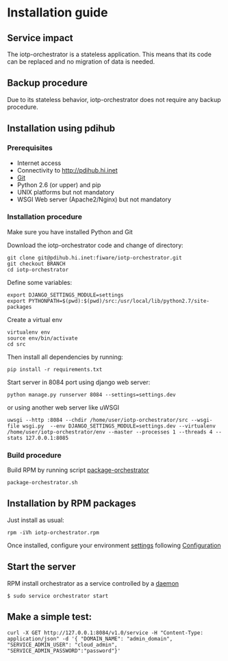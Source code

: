 # Installation guide

## Service impact
The iotp-orchestrator is a stateless application. This means that its code can be replaced and no migration of data is needed.

## Backup procedure
Due to its stateless behavior, iotp-orchestrator does not require any backup procedure.

## Installation using pdihub

### Prerequisites
 * Internet access
 * Connectivity to http://pdihub.hi.inet
 * [Git](http://git-scm.com/)
 * Python 2.6 (or upper) and pip
 * UNIX platforms but not mandatory
 * WSGI Web server (Apache2/Nginx) but not mandatory

### Installation procedure
Make sure you have installed Python and Git

Download the iotp-orchestrator code and change of directory:
```
git clone git@pdihub.hi.inet:fiware/iotp-orchestrator.git
git checkout BRANCH
cd iotp-orchestrator
```

Define some variables:
```
export DJANGO_SETTINGS_MODULE=settings
export PYTHONPATH=$(pwd):$(pwd)/src:/usr/local/lib/python2.7/site-packages
```

Create a virtual env
```
virtualenv env
source env/bin/activate
cd src
```

Then install all dependencies by running:
```
pip install -r requirements.txt
```


Start server in 8084 port using django web server:
```
python manage.py runserver 8084 --settings=settings.dev
```

or using another web server like uWSGI
```
uwsgi --http :8084 --chdir /home/user/iotp-orchestrator/src --wsgi-file wsgi.py  --env DJANGO_SETTINGS_MODULE=settings.dev --virtualenv /home/user/iotp-orchestrator/env --master --processes 1 --threads 4 --stats 127.0.0.1:8085
```

### Build procedure
Build RPM by running script [package-orchestrator](https://pdihub.hi.inet/fiware/iotp-orchestrator/blob/develop/package-orchestrator.sh)
```
package-orchestrator.sh
```


## Installation by RPM packages
Just install as usual:

```
rpm -iVh iotp-orchestrator.rpm
```

Once installed, configure your environment [settings](https://pdihub.hi.inet/fiware/iotp-orchestrator/blob/develop/src/settings) following [Configuration](CONFIG.md)



## Start the server
RPM install orchestrator as a service controlled by a [daemon](https://pdihub.hi.inet/fiware/iotp-orchestrator/blob/develop/bin/orchestrator-daemon.sh)

```
$ sudo service orchestrator start
```

## Make a simple test:
```
curl -X GET http://127.0.0.1:8084/v1.0/service -H "Content-Type: application/json" -d '{ "DOMAIN_NAME": "admin_domain", "SERVICE_ADMIN_USER": "cloud_admin", "SERVICE_ADMIN_PASSWORD":"password"}'
```
